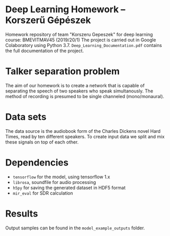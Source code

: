 # Deep Learning Homework – Korszerű Gépészek
Homework repository of team "Korszeru Gepeszek" for deep learning course: BMEVITMAV45 (2019/20/1)
The project is carried out in Google Colaboratory using Python 3.7.
`Deep_Learning_Documentation.pdf` contains the full documentation of the project.

# Talker separation problem
The aim of our homework is to create a network that is capable of separating the speech of two speakers who speak simultanously. The method of recording is presumed to be single channeled (mono/monaural).

# Data sets
The data source is the audiobook form of the Charles Dickens novel Hard Times, read by ten different speakers. To create input data we split and mix these signals on top of each other.

# Dependencies
- `tensorflow` for the model, using tensorflow 1.x
- `librosa`, soundfile for audio processing
- `h5py` for saving the generated dataset in HDF5 format
- `mir_eval` for SDR calculation

# Results
Output samples can be found in the `model_example_outputs` folder.
